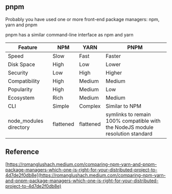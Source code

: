 
## pnpm

Probably you have used one or more front-end package managers: npm, yarn and pnpm

pnpm has a similar command-line interface as npm and yarn

| Feature                | NPM       | YARN      | PNPM                                                                          |
| ---------------------- | --------- | --------- | ----------------------------------------------------------------------------- |
| Speed                  | Slow      | Fast      | Faster                                                                        |
| Disk Space             | High      | Low       | Lower                                                                         |
| Security               | Low       | High      | Higher                                                                        |
| Compatibility          | High      | Medium    | Medium                                                                        |
| Popularity             | High      | Medium    | Low                                                                           |
| Ecosystem              | Rich      | Medium    | Medium                                                                        |
| CLI                    | Simple    | Complex   | Similar to NPM                                                                |
| node_modules directory | flattened | flattened | symlinks to remain 100% compatible with the NodeJS module resolution standard |


## Reference
[https://romanglushach.medium.com/comparing-npm-yarn-and-pnpm-package-managers-which-one-is-right-for-your-distributed-project-to-4d7de2f0db8e](https://romanglushach.medium.com/comparing-npm-yarn-and-pnpm-package-managers-which-one-is-right-for-your-distributed-project-to-4d7de2f0db8e)